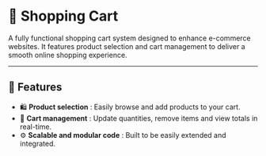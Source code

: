 # 🛒 Shopping Cart

A fully functional shopping cart system designed to enhance e-commerce websites. It features product selection and cart management to deliver a smooth online shopping experience.

---

## 🚀 Features  
- 🛍️ **Product selection** : Easily browse and add products to your cart.  
- 🧾 **Cart management** : Update quantities, remove items and view totals in real-time. 
- ⚙️ **Scalable and modular code** : Built to be easily extended and integrated.
